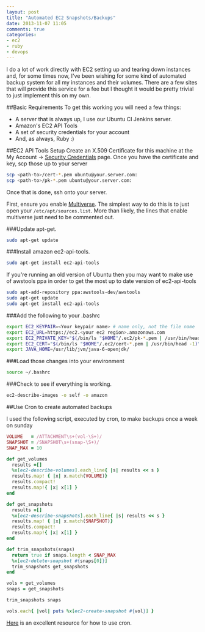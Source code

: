 ```yaml
---
layout: post
title: "Automated EC2 Snapshots/Backups"
date: 2013-11-07 11:05
comments: true
categories: 
- ec2
- ruby
- devops
---
```


I do a lot of work directly with EC2 setting up and tearing down instances and, for some times now, I've been wishing for some kind of automated backup system for all my instances and their volumes. There are a few sites that will provide this service for a fee but I thought it would be pretty trivial to just implement this on my own.

##Basic Requirements
To get this working you will need a few things:
* A server that is always up, I use our Ubuntu CI Jenkins server.
* Amazon's EC2 API Tools
* A set of security credentials for your account
* And, as always, Ruby :)

##EC2 API Tools Setup
Create an X.509 Certificate for this machine at the My Account -> [Security Credentials](https://portal.aws.amazon.com/gp/aws/securityCredentials) page. Once you have the certificate and key, scp those up to your server

~~~bash
scp <path-to>/cert-*.pem ubuntu@your.server.com:
scp <path-to>/pk-*.pem ubuntu@your.server.com:
~~~

Once that is done, ssh onto your server.

First, ensure you enable [Multiverse](https://help.ubuntu.com/community/Repositories/CommandLine#Adding%20the%20Universe%20and%20Multiverse%20Repositories). The simplest way to do this is to just open your `/etc/apt/sources.list`. More than likely, the lines that enable multiverse just need to be commented out.

###Update apt-get.

~~~bash
sudo apt-get update
~~~

###Install amazon ec2-api-tools.

~~~bash
sudo apt-get install ec2-api-tools
~~~

If you're running an old version of Ubuntu then you may want to make use of awstools ppa in order to get the most up to date version of ec2-api-tools

~~~bash
sudo apt-add-repository ppa:awstools-dev/awstools
sudo apt-get update
sudo apt-get install ec2-api-tools
~~~

###Add the following to your .bashrc

~~~bash
export EC2_KEYPAIR=<Your keypair name> # name only, not the file name
export EC2_URL=https://ec2.<your ec2 region>.amazonaws.com
export EC2_PRIVATE_KEY="$(/bin/ls "$HOME"/.ec2/pk-*.pem | /usr/bin/head -1)"
export EC2_CERT="$(/bin/ls "$HOME"/.ec2/cert-*.pem | /usr/bin/head -1)"
export JAVA_HOME=/usr/lib/jvm/java-6-openjdk/
~~~

###Load those changes into your environment

~~~bash
source ~/.bashrc
~~~

###Check to see if everything is working.

~~~bash
ec2-describe-images -o self -o amazon
~~~

##Use Cron to create automated backups

I used the following script, executed by cron, to make backups once a week on sunday

~~~ruby
VOLUME   = /ATTACHMENT\s+(vol-\S+)/
SNAPSHOT = /SNAPSHOT\s+(snap-\S+)/
SNAP_MAX = 10

def get_volumes
  results =[]
  %x[ec2-describe-volumes].each_line{ |s| results << s }
  results.map! { |x| x.match(VOLUME)}
  results.compact!
  results.map!{ |x| x[1] }
end

def get_snapshots
  results =[]
  %x[ec2-describe-snapshots].each_line{ |s| results << s }
  results.map! { |x| x.match(SNAPSHOT)}
  results.compact!
  results.map!{ |x| x[1] }
end

def trim_snapshots(snaps)
  return true if snaps.length < SNAP_MAX
  %x[ec2-delete-snapshot #{snaps[0]}]
  trim_snapshots get_snapshots
end

vols = get_volumes
snaps = get_snapshots

trim_snapshots snaps

vols.each{ |vol| puts %x[ec2-create-snapshot #{vol}] }
~~~

[Here](https://help.ubuntu.com/community/CronHowto) is an excellent resource for how to use cron.
